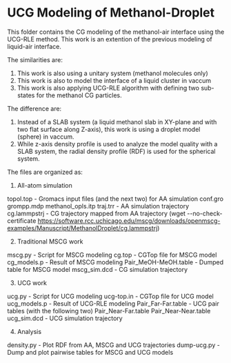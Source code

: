 # UCG Modeling of Methanol-Droplet

This folder contains the CG modeling of the methanol-air interface using the UCG-RLE method.
This work is an extention of the previous modeling of liquid-air interface. 

The similarities are:

1. This work is also using a unitary system (methanol molecules only)
2. This work is also to model the interface of a liquid cluster in vaccum
3. This work is also applying UCG-RLE algorithm with defining two sub-states for the methanol CG particles.

The difference are:

1. Instead of a SLAB system (a liquid methanol slab in XY-plane and with two flat surface along Z-axis), this
work is using a droplet model (sphere) in vaccum.
2. While z-axis density profile is used to analyze the model quality with a SLAB system, the radial density
profile (RDF) is used for the spherical system.

The files are organized as:

1. All-atom simulation

topol.top    - Gromacs input files (and the next two) for AA simulation
conf.gro
grompp.mdp
methanol_opls.itp
traj.trr     - AA simulation trajectory
cg.lammpstrj - CG trajectory mapped from AA trajectory (wget --no-check-certificate https://software.rcc.uchicago.edu/mscg/downloads/openmscg-examples/Manuscript/MethanolDroplet/cg.lammpstrj)

2. Traditional MSCG work

mscg.py              - Script for MSCG modeling
cg.top               - CGTop file for MSCG model
cg_models.p          - Result of MSCG modeling
Pair_MeOH-MeOH.table - Dumped table for MSCG model
mscg_sim.dcd         - CG simulation trajectory

3. UCG work

ucg.py               - Script for UCG modeling
ucg-top.in           - CGTop file for UCG model
ucg_models.p         - Result of UCG-RLE modeling
Pair_Far-Far.table   - UCG pair tables (with the following two)
Pair_Near-Far.table
Pair_Near-Near.table
ucg_sim.dcd          - UCG simulation trajectory

4. Analysis

density.py           - Plot RDF from AA, MSCG and UCG trajectories
dump-ucg.py          - Dump and plot pairwise tables for MSCG and UCG models

